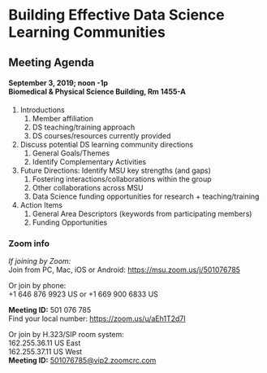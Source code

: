 # Building Effective Data Science Learning Communities
## Meeting Agenda
#### September 3, 2019; noon -1p <br> Biomedical & Physical Science Building, Rm 1455-A


1. Introductions
   1. Member affiliation
   2. DS teaching/training approach
   3. DS courses/resources currently provided
2. Discuss potential DS learning community directions
   1. General Goals/Themes
   2. Identify Complementary Activities
3. Future Directions: Identify MSU key strengths (and gaps)
   1. Fostering interactions/collaborations within the group
   2. Other collaborations across MSU
   3. Data Science funding opportunities for research + teaching/training
4. Action Items
   1. General Area Descriptors (keywords from participating members)
   2. Funding Opportunities

### Zoom info
_If joining by Zoom:_ <br>
Join from PC, Mac, iOS or Android: https://msu.zoom.us/j/501076785

Or join by phone: <br>
        +1 646 876 9923 US    or     +1 669 900 6833 US 
        
**Meeting ID:** 501 076 785 <br>
Find your local number: https://zoom.us/u/aEh1T2d7I

Or join by H.323/SIP room system: <br>
162.255.36.11	US East <br>
162.255.37.11	US West <br>
**Meeting ID:** 501076785@vip2.zoomcrc.com
